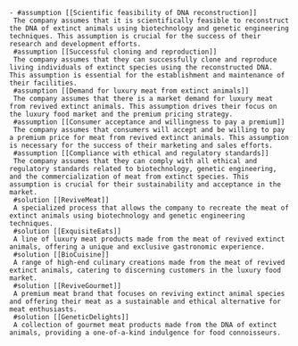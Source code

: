     - #assumption [[Scientific feasibility of DNA reconstruction]]
     The company assumes that it is scientifically feasible to reconstruct the DNA of extinct animals using biotechnology and genetic engineering techniques. This assumption is crucial for the success of their research and development efforts.
     #assumption [[Successful cloning and reproduction]]
     The company assumes that they can successfully clone and reproduce living individuals of extinct species using the reconstructed DNA. This assumption is essential for the establishment and maintenance of their facilities.
     #assumption [[Demand for luxury meat from extinct animals]]
     The company assumes that there is a market demand for luxury meat from revived extinct animals. This assumption drives their focus on the luxury food market and the premium pricing strategy.
     #assumption [[Consumer acceptance and willingness to pay a premium]]
     The company assumes that consumers will accept and be willing to pay a premium price for meat from revived extinct animals. This assumption is necessary for the success of their marketing and sales efforts.
     #assumption [[Compliance with ethical and regulatory standards]]
     The company assumes that they can comply with all ethical and regulatory standards related to biotechnology, genetic engineering, and the commercialization of meat from extinct species. This assumption is crucial for their sustainability and acceptance in the market.
     #solution [[ReviveMeat]]
     A specialized process that allows the company to recreate the meat of extinct animals using biotechnology and genetic engineering techniques.
     #solution [[ExquisiteEats]]
     A line of luxury meat products made from the meat of revived extinct animals, offering a unique and exclusive gastronomic experience.
     #solution [[BioCuisine]]
     A range of high-end culinary creations made from the meat of revived extinct animals, catering to discerning customers in the luxury food market.
     #solution [[ReviveGourmet]]
     A premium meat brand that focuses on reviving extinct animal species and offering their meat as a sustainable and ethical alternative for meat enthusiasts.
     #solution [[GeneticDelights]]
     A collection of gourmet meat products made from the DNA of extinct animals, providing a one-of-a-kind indulgence for food connoisseurs.

